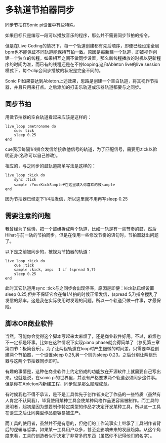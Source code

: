 # 多轨道节拍器同步

同步节拍在Sonic pi设置中有些特殊。

如果目标只是编写一段可以播放音乐的程序，那么并不需要同步节拍的指令。

但是在Live Coding的情况下，每一个轨道创建都有先后顺序，即便已经设定全局bpm也不能保证不同轨道能保持节拍一致。原因是每新建一个轨道，即被视作创建一个独立的线程。如果相互之间不做同步设置，那么新线程播放的时机以更新程序的时间为准，而已有的线程还是在不停looping.这和Ableton live的live session模式下，每个clip会同步播放的状况是完全不同的。

Sonic Pi如果要达到Ableton上述效果，思路是创建一个空白轨道，将其视作节拍器，并且只用来打点。之后添加的打击乐轨道或乐器轨道都要与之同步。

## 同步节拍

用做节拍器的空白轨道看起来应该是这样的：

```
live_loop :metronome do
    cue: tick
    sleep 0.25
end
```

cue表示每隔1/4排会发信给接收他信号的轨道，为了匹配信号，需要用:tick以验明正身(名称可以自己修改)。

相应的，与之同步的鼓轨道简单写法是这样的：

```
live_loop :kick do
    sync :tick
    sample :YourKickSample#在这里填入你喜欢的鼓sample
end
```

因为节拍器已经定下1/4拍发信，所以这里就不用再写sleep 0.25

## 需要注意的问题

我曾经为了偷懒，把一个鼓组拆成两个轨道，比如一轨是有一些节奏的鼓，然后Hihat与前一轨的节拍同步。但是在使用一些修改节奏的语句时，节拍器就出问题了。

以下是之前被同步的，被视为节拍器的轨道：

```
live_loop :kick do
    cue :tick
    sample :kick, amp:  1 if (spread 5,7)
    sleep 0.25
end
```

此时其它轨道用sync :tick与之同步会出现停滞，原因是即便：kick轨已经设置sleep 0.25,但并不保证它会在每1/4拍的时候正常发信，(spread 5,7)指令搅乱了发信的频率。这是我在实际使用时发现的问题。所以一个轨道只做一件事，才最保险。



## 脚本OR商业软件

当然，可能你会觉得这个脚本写起来太麻烦了，还是商业软件好用。不过，麻烦也不一定都是坏事。比如在这种情况下实现piano phase就变得简单了（参见第三章第四节：极简音乐）。为了让两组轨道在loop时产生细微的时间差，只需要单独创建两个节拍器，一个设置sleep 0.25,另一个则为sleep 0.23。之后分别让两组乐器与这两个节拍器同步即可。

有趣的事情是，这种在商业软件上约定俗成的功能放在开源软件上就需要自己写出来。也就是说，在sonic pi的世界里，并没有严格要求两个轨道必须同步这件事。但是你在Ableton内新建工程，同步就是那么顺理成章。

有时候我也不得不承认，是不是工具优先于创作者决定了作品的一些特质（虽然有人肯定不认同我），毕竟使用某种工具会使某种风格作品更容易被制作。而工具的发明者，起初是因为想要制作特定类型的作品才决定开发某种工具，所以这一工具在诞生之后让同类型作品更容易被生产。

而工具的使用者，虽然并不是有意的，但他们的工作流事实上继承了工具制作者背后的逻辑与哲学。如果某一工具用户众多，甚至会影响未来的发展趋势。从这个角度来看，工具的创造者似乎决定了非常多的东西（虽然你不记得他们的名字）。